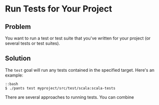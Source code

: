 # Run Tests for Your Project

## Problem

You want to run a test or test suite that you've written for your project (or several tests or test suites).

## Solution

The `test` goal will run any tests contained in the specified target. Here's an example:

    ::bash
    $ ./pants test myproject/src/test/scala:scala-tests

There are several approaches to running tests. You can combine
